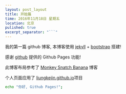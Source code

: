 ```yaml
---
layout: post_layout
title: 开始篇
time: 2016年11月18日 星期五
location: 北京
pulished: true
excerpt_separator: "```"
---
```


我的第一篇 github 博客, 本博客使用 [jekyll](http://jekyll.bootcss.com/) + [bootstrap](http://v3.bootcss.com) 搭建!

感谢 [github](https://github.com) 提供的 Github Pages 功能!

此博客布局参考了 [Monkey Snatch Banana](http://www.monkeysnatchbanana.com/) 博客

个人页面应用了 [liungkejin.github.io](https://github.com/liungkejin/liungkejin.github.io)项目

```bash
echo "你好, Github Pages!";
```
